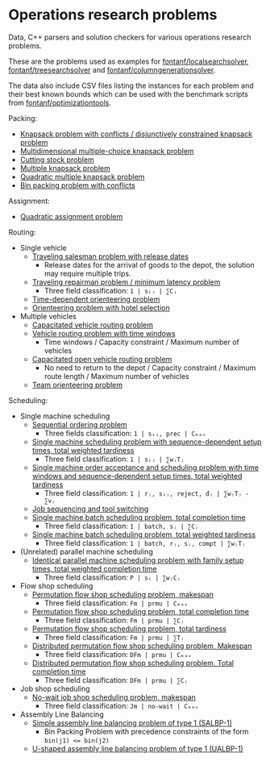 # Operations research problems

Data, C++ parsers and solution checkers for various operations research problems.

These are the problems used as examples for [fontanf/localsearchsolver](https://github.com/fontanf/localsearchsolver), [fontanf/treesearchsolver](https://github.com/fontanf/treesearchsolver) and [fontanf/columngenerationsolver](https://github.com/fontanf/columngenerationsolver).

The data also include CSV files listing the instances for each problem and their best known bounds which can be used with the benchmark scripts from [fontanf/optimizationtools](https://github.com/fontanf/optimizationtools).

Packing:

* [Knapsack problem with conflicts / disjunctively constrained knapsack problem](orproblems/packing/knapsack_with_conflicts.hpp)
* [Multidimensional multiple-choice knapsack problem](orproblems/packing/multidimensional_multiple_choice_knapsack.hpp)
* [Cutting stock problem](orproblems/packing/cutting_stock.hpp)
* [Multiple knapsack problem](orproblems/packing/multiple_knapsack.hpp)
* [Quadratic multiple knapsack problem](orproblems/packing/quadratic_multiple_knapsack.hpp)
* [Bin packing problem with conflicts](orproblems/packing/bin_packing_with_conflicts.hpp)

Assignment:

* [Quadratic assignment problem](orproblems/assignment/quadratic_assignment.hpp)

Routing:

* Single vehicle
  * [Traveling salesman problem with release dates](orproblems/routing/traveling_salesman_with_release_dates.hpp)
    * Release dates for the arrival of goods to the depot, the solution may require multiple trips.
  * [Traveling repairman problem / minimum latency problem](orproblems/routing/traveling_repairman.hpp)
    * Three field classification: `1 | sᵢⱼ | ∑Cⱼ`
  * [Time-dependent orienteering problem](orproblems/routing/time_dependent_orienteering.hpp)
  * [Orienteering problem with hotel selection](orproblems/routing/orienteering_with_hotel_selection.hpp)
* Multiple vehicles
  * [Capacitated vehicle routing problem](orproblems/routing/capacitated_vehicle_routing.hpp)
  * [Vehicle routing problem with time windows](orproblems/routing/vehicle_routing_with_time_windows.hpp)
    * Time windows / Capacity constraint / Maximum number of vehicles
  * [Capacitated open vehicle routing problem](orproblems/routing/capacitated_open_vehicle_routing.hpp)
    * No need to return to the depot / Capacity constraint / Maximum route length / Maximum number of vehicles
  * [Team orienteering problem](orproblems/routing/team_orienteering.hpp)

Scheduling:

* Single machine scheduling
  * [Sequential ordering problem](orproblems/scheduling/sequential_ordering.hpp)
    * Three fields classification: `1 | sᵢⱼ, prec | Cₘₐₓ`
  * [Single machine scheduling problem with sequence-dependent setup times, total weighted tardiness](orproblems/scheduling/scheduling_with_sdst_twt.hpp)
    * Three field classification: `1 | sᵢⱼ | ∑wⱼTⱼ`
  * [Single machine order acceptance and scheduling problem with time windows and sequence-dependent setup times, total weighted tardiness](orproblems/scheduling/order_acceptance_and_scheduling.hpp)
    * Three field classification: `1 | rⱼ, sᵢⱼ, reject, đⱼ | ∑wⱼTⱼ - ∑vⱼ`
  * [Job sequencing and tool switching](orproblems/scheduling/job_sequencing_and_tool_switching.hpp)
  * [Single machine batch scheduling problem, total completion time](orproblems/scheduling/batch_scheduling_total_completion_time.hpp)
    * Three field classification: `1 | batch, sⱼ | ∑Cⱼ`
  * [Single machine batch scheduling problem, total weighted tardiness](orproblems/scheduling/batch_scheduling_total_weighted_tardiness.hpp)
    * Three field classification: `1 | batch, rⱼ, sⱼ, compt | ∑wⱼTⱼ`
* (Unrelated) parallel machine scheduling
  * [Identical parallel machine scheduling problem with family setup times, total weighted completion time](orproblems/scheduling/parallel_scheduling_with_family_setup_times_twct.hpp)
    * Three field classification: `P | sᵢ | ∑wⱼCⱼ`
* Flow shop scheduling
  * [Permutation flow shop scheduling problem, makespan](orproblems/scheduling/permutation_flowshop_scheduling_makespan.hpp)
    * Three field classification: `Fm | prmu | Cₘₐₓ`
  * [Permutation flow shop scheduling problem, total completion time](orproblems/scheduling/permutation_flowshop_scheduling_tct.hpp)
    * Three field classification: `Fm | prmu | ∑Cⱼ`
  * [Permutation flow shop scheduling problem, total tardiness](orproblems/scheduling/permutationflowshop_schedulingtt.hpp)
    * Three field classification: `Fm | prmu | ∑Tⱼ`
  * [Distributed permutation flow shop scheduling problem, Makespan](orproblems/scheduling/distributed_pfss_makespan.hpp)
    * Three field classification: `DFm | prmu | Cₘₐₓ`
  * [Distributed permutation flow shop scheduling problem, Total completion time](orproblems/scheduling/distributed_pfss_tct.hpp)
    * Three field classification: `DFm | prmu | ∑Cⱼ`
* Job shop scheduling
  * [No-wait job shop scheduling problem, makespan](orproblems/scheduling/no_wait_job_shop_scheduling_makespan.hpp)
    * Three field classification: `Jm | no-wait | Cₘₐₓ`
* Assembly Line Balancing
  * [Simple assembly line balancing problem of type 1 (SALBP-1)](orproblems/scheduling/simple_assembly_line_balancing_1.hpp)
    * Bin Packing Problem with precedence constraints of the form `bin(j1) <= bin(j2) `
  * [U-shaped assembly line balancing problem of type 1 (UALBP-1)](orproblems/scheduling/u_shaped_assembly_line_balancing_1.hpp)

